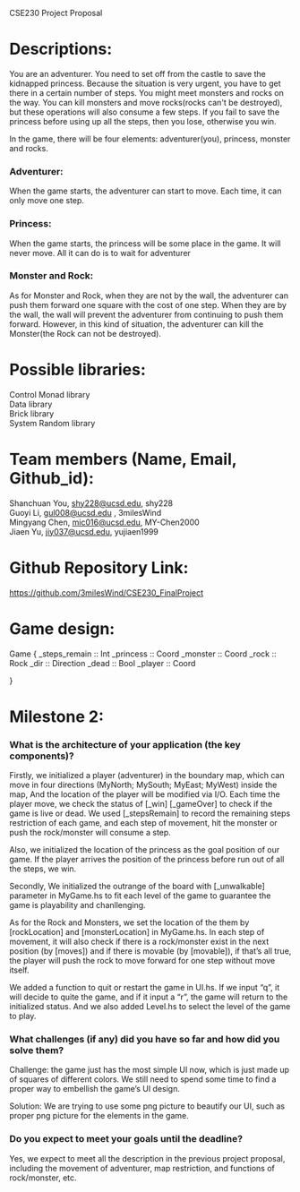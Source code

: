 CSE230 Project Proposal

# Descriptions: 

You are an adventurer. You need to set off from the castle to save the kidnapped princess. Because the situation is very urgent, you have to get there in a certain number of steps. You might meet monsters and rocks on the way. You can kill monsters and move rocks(rocks can't be destroyed), but these operations will also consume a few steps. If you fail to save the princess before using up all the steps, then you lose, otherwise you win. 

In the game, there will be four elements: adventurer(you), princess, monster and rocks. 

### Adventurer:
When the game starts, the adventurer can start to move. Each time, it can only move one step. 

### Princess:
When the game starts, the princess will be some place in the game. It will never move. All it can do is to wait for adventurer

### Monster and Rock:
As for Monster and Rock, when they are not by the wall, the adventurer can push them forward one square with the cost of one step. When they are by the wall, the wall will prevent the adventurer from continuing to push them forward. However, in this kind of situation, the adventurer can kill the Monster(the Rock can not be destroyed).



# Possible libraries: 

Control Monad library <br />
Data library    <br />
Brick library   <br />
System Random library <br />

# Team members (Name, Email, Github_id): 

Shanchuan You, shy228@ucsd.edu, shy228 <br />
Guoyi Li, gul008@ucsd.edu , 3milesWind  <br />
Mingyang Chen, mic016@ucsd.edu, MY-Chen2000                          <br />
Jiaen Yu, jiy037@ucsd.edu, yujiaen1999  <br />

# Github Repository Link: 
https://github.com/3milesWind/CSE230_FinalProject

# Game design:
Game {
    _steps_remain :: Int
    _princess :: Coord
    _monster :: Coord
    _rock :: Rock
    _dir :: Direction
    _dead :: Bool
    _player :: Coord
    
}


# Milestone 2:

### What is the architecture of your application (the key components)?
Firstly, we initialized a player (adventurer) in the boundary map, which can move in four directions (MyNorth; MySouth; MyEast; MyWest) inside the map, And the location of the player will be modified via I/O. Each time the player move, we check the status of [_win] [_gameOver] to check if the game is live or dead. We used [_stepsRemain] to record the remaining steps restriction of each game, and each step of movement, hit the monster or push the rock/monster will consume a step.

Also, we initialized the location of the princess as the goal position of our game. If the player arrives the position of the princess before run out of all the steps, we win.

Secondly, We initialized the outrange of the board with [_unwalkable] parameter in MyGame.hs to fit each level of the game to guarantee the game is playability and chanllenging.

As for the Rock and Monsters, we set the location of the them by [rockLocation] and [monsterLocation] in MyGame.hs. In each step of movement, it will also check if there is a rock/monster exist in the next position (by [moves]) and if there is movable (by [movable]), if that’s all true, the player will push the rock to move forward for one step without move itself.

We added a function to quit or restart the game in UI.hs. If we input “q”, it will decide to quite the game, and if it input a “r”, the game will return to the initialized status. And we also added Level.hs to select the level of the game to play.

### What challenges (if any) did you have so far and how did you solve them?
Challenge: the game just has the most simple UI now, which is just made up of squares of different colors. We still need to spend some time to find a proper way to embellish the game’s UI design.

Solution: We are trying to use some png picture to beautify our UI, such as proper png picture for the elements in the game.

### Do you expect to meet your goals until the deadline?
Yes, we expect to meet all the description in the previous project proposal, including the movement of adventurer, map restriction, and functions of rock/monster, etc.
